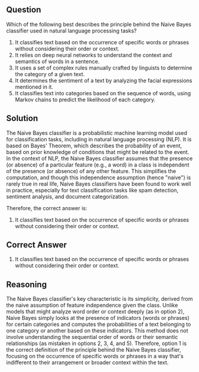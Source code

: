 ## Question
Which of the following best describes the principle behind the Naive Bayes classifier used in natural language processing tasks?

1. It classifies text based on the occurrence of specific words or phrases without considering their order or context.
2. It relies on deep neural networks to understand the context and semantics of words in a sentence.
3. It uses a set of complex rules manually crafted by linguists to determine the category of a given text.
4. It determines the sentiment of a text by analyzing the facial expressions mentioned in it.
5. It classifies text into categories based on the sequence of words, using Markov chains to predict the likelihood of each category.

## Solution
The Naive Bayes classifier is a probabilistic machine learning model used for classification tasks, including in natural language processing (NLP). It is based on Bayes' Theorem, which describes the probability of an event, based on prior knowledge of conditions that might be related to the event. In the context of NLP, the Naive Bayes classifier assumes that the presence (or absence) of a particular feature (e.g., a word) in a class is independent of the presence (or absence) of any other feature. This simplifies the computation, and though this independence assumption (hence "naive") is rarely true in real life, Naive Bayes classifiers have been found to work well in practice, especially for text classification tasks like spam detection, sentiment analysis, and document categorization. 

Therefore, the correct answer is: 
1. It classifies text based on the occurrence of specific words or phrases without considering their order or context.

## Correct Answer
1. It classifies text based on the occurrence of specific words or phrases without considering their order or context.

## Reasoning
The Naive Bayes classifier's key characteristic is its simplicity, derived from the naive assumption of feature independence given the class. Unlike models that might analyze word order or context deeply (as in option 2), Naive Bayes simply looks at the presence of indicators (words or phrases) for certain categories and computes the probabilities of a text belonging to one category or another based on these indicators. This method does not involve understanding the sequential order of words or their semantic relationships (as mistaken in options 2, 3, 4, and 5). Therefore, option 1 is the correct definition of the principle behind the Naive Bayes classifier, focusing on the occurrence of specific words or phrases in a way that's indifferent to their arrangement or broader context within the text.